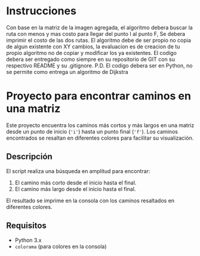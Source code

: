 # Instrucciones
Con base en la matriz de la imagen agregada, el algoritmo debera buscar la ruta con menos y mas costo para llegar del punto I al punto F, Se debera imprimir el costo de las dos rutas.
El algoritmo debe de ser propio no copia de algun existente con XY cambios, la evaluacion es de creacion de tu propio algoritmo no de copiar y modificar los ya existentes.
El codigo debera ser entregado como siempre en su repositorio de GIT con su respectivo README y su .gitignore.
P.D. El codigo debera ser en Python, no se permite como entrega un algoritmo de Dijkstra

# Proyecto para encontrar caminos en una matriz

Este proyecto encuentra los caminos más cortos y más largos en una matriz desde un punto de inicio (`'i'`) hasta un punto final (`'f'`). Los caminos encontrados se resaltan en diferentes colores para facilitar su visualización.

## Descripción

El script realiza una búsqueda en amplitud para encontrar:
1. El camino más corto desde el inicio hasta el final.
2. El camino más largo desde el inicio hasta el final.

El resultado se imprime en la consola con los caminos resaltados en diferentes colores.

## Requisitos

- Python 3.x
- `colorama` (para colores en la consola)
